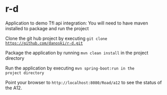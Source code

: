 # r-d
Application to demo Tfl api integration: You will need to have maven installed to package and run the project

Clone the git hub project by executing
<code>git clone https://github.com/danoski/r-d.git</code>

Package the application by running
<code>mvn clean install</code> in the project directory


Run the application by executing
<code>mvn spring-boot:run in the project directory</code>

Point your browser to <code>http://localhost:8080/Road/a12</code> to see the status of the A12. 
